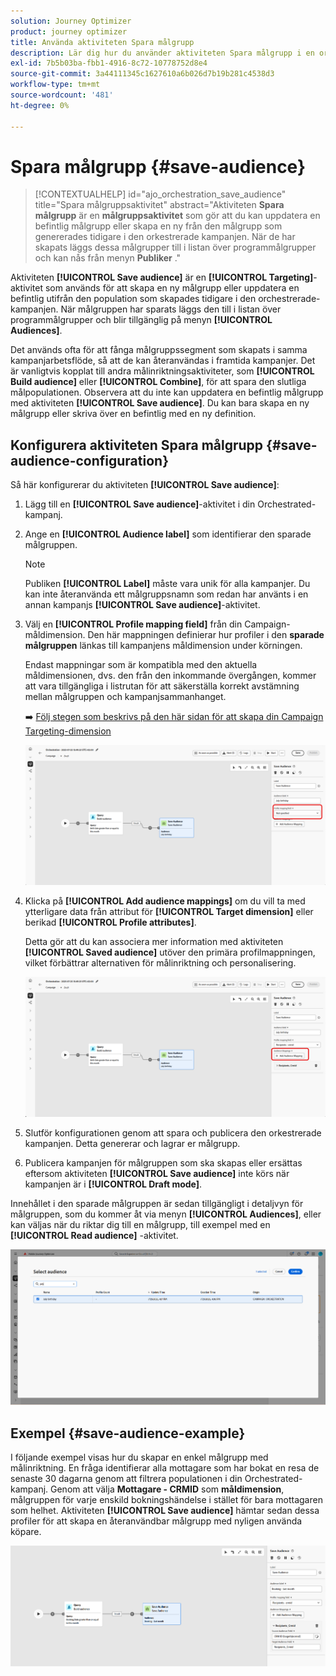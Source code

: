 ```yaml
---
solution: Journey Optimizer
product: journey optimizer
title: Använda aktiviteten Spara målgrupp
description: Lär dig hur du använder aktiviteten Spara målgrupp i en orkestrerad kampanj
exl-id: 7b5b03ba-fbb1-4916-8c72-10778752d8e4
source-git-commit: 3a44111345c1627610a6b026d7b19b281c4538d3
workflow-type: tm+mt
source-wordcount: '481'
ht-degree: 0%

---
```



# Spara målgrupp {#save-audience}

>[!CONTEXTUALHELP]
>id="ajo_orchestration_save_audience"
>title="Spara målgruppsaktivitet"
>abstract="Aktiviteten **Spara målgrupp** är en **målgruppsaktivitet** som gör att du kan uppdatera en befintlig målgrupp eller skapa en ny från den målgrupp som genererades tidigare i den orkestrerade kampanjen. När de har skapats läggs dessa målgrupper till i listan över programmålgrupper och kan nås från menyn **Publiker** ."

Aktiviteten **[!UICONTROL Save audience]** är en **[!UICONTROL Targeting]**-aktivitet som används för att skapa en ny målgrupp eller uppdatera en befintlig utifrån den population som skapades tidigare i den orchestrerade-kampanjen. När målgruppen har sparats läggs den till i listan över programmålgrupper och blir tillgänglig på menyn **[!UICONTROL Audiences]**.

Det används ofta för att fånga målgruppssegment som skapats i samma kampanjarbetsflöde, så att de kan återanvändas i framtida kampanjer. Det är vanligtvis kopplat till andra målinriktningsaktiviteter, som **[!UICONTROL Build audience]** eller **[!UICONTROL Combine]**, för att spara den slutliga målpopulationen.
Observera att du inte kan uppdatera en befintlig målgrupp med aktiviteten **[!UICONTROL Save audience]**. Du kan bara skapa en ny målgrupp eller skriva över en befintlig med en ny definition.

## Konfigurera aktiviteten Spara målgrupp {#save-audience-configuration}

Så här konfigurerar du aktiviteten **[!UICONTROL Save audience]**:

1. Lägg till en **[!UICONTROL Save audience]**-aktivitet i din Orchestrated-kampanj.

1. Ange en **[!UICONTROL Audience label]** som identifierar den sparade målgruppen.

   >[!NOTE]
   >
   >Publiken **[!UICONTROL Label]** måste vara unik för alla kampanjer. Du kan inte återanvända ett målgruppsnamn som redan har använts i en annan kampanjs **[!UICONTROL Save audience]**-aktivitet.

1. Välj en **[!UICONTROL Profile mapping field&#x200B;]** från din Campaign-måldimension. Den här mappningen definierar hur profiler i den **sparade målgruppen** länkas till kampanjens måldimension under körningen.

   Endast mappningar som är kompatibla med den aktuella måldimensionen, dvs. den från den inkommande övergången, kommer att vara tillgängliga i listrutan för att säkerställa korrekt avstämning mellan målgruppen och kampanjsammanhanget.

   ➡️ [Följ stegen som beskrivs på den här sidan för att skapa din Campaign Targeting-dimension](../target-dimension.md)

   ![](../assets/save-audience-1.png)

1. Klicka på **[!UICONTROL Add audience mappings]** om du vill ta med ytterligare data från attribut för **[!UICONTROL Target dimension]** eller berikad **[!UICONTROL Profile attributes]**.

   Detta gör att du kan associera mer information med aktiviteten **[!UICONTROL Saved audience]** utöver den primära profilmappningen, vilket förbättrar alternativen för målinriktning och personalisering.

   ![](../assets/save-audience-2.png)

1. Slutför konfigurationen genom att spara och publicera den orkestrerade kampanjen. Detta genererar och lagrar er målgrupp.

1. Publicera kampanjen för målgruppen som ska skapas eller ersättas eftersom aktiviteten **[!UICONTROL Save audience]** inte körs när kampanjen är i **[!UICONTROL Draft mode]**.

Innehållet i den sparade målgruppen är sedan tillgängligt i detaljvyn för målgruppen, som du kommer åt via menyn **[!UICONTROL Audiences]**, eller kan väljas när du riktar dig till en målgrupp, till exempel med en **[!UICONTROL Read audience]** -aktivitet.

![](../assets/save-audience-4.png)


## Exempel {#save-audience-example}

I följande exempel visas hur du skapar en enkel målgrupp med målinriktning. En fråga identifierar alla mottagare som har bokat en resa de senaste 30 dagarna genom att filtrera populationen i din Orchestrated-kampanj. Genom att välja **Mottagare - CRMID** som **måldimension**, målgruppen för varje enskild bokningshändelse i stället för bara mottagaren som helhet. Aktiviteten **[!UICONTROL Save audience]** hämtar sedan dessa profiler för att skapa en återanvändbar målgrupp med nyligen använda köpare.

![](../assets/save-audience-3.png)
